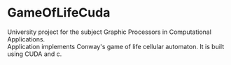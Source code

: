 # GameOfLifeCuda
University project for the subject  Graphic Processors in Computational Applications.  
Application implements Conway's game of life cellular automaton. It is built using CUDA and c.  
